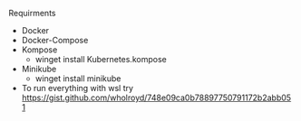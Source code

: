 Requirments

- Docker
- Docker-Compose
- Kompose
    - winget install Kubernetes.kompose
- Minikube
    - winget install minikube
- To run everything with wsl try https://gist.github.com/wholroyd/748e09ca0b78897750791172b2abb051